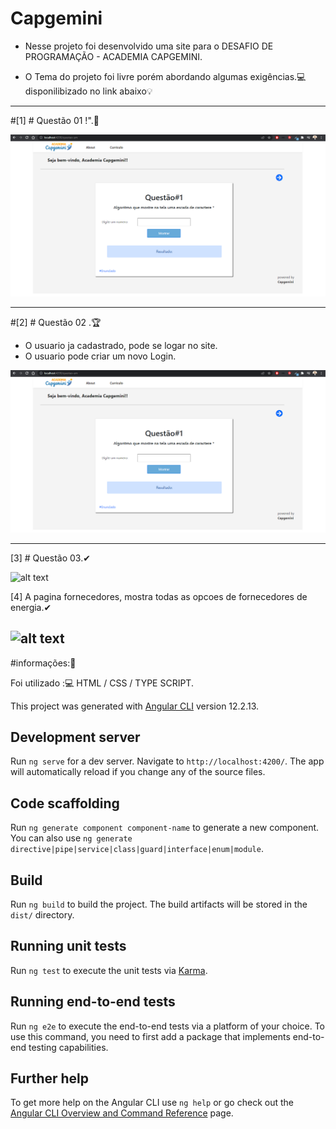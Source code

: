 # Capgemini

* Nesse projeto foi desenvolvido uma site para o DESAFIO DE PROGRAMAÇÃO - ACADEMIA CAPGEMINI.<br> 

- O Tema do projeto foi livre porém abordando algumas exigências.💻<br>
disponilibizado no link abaixo💡<br>

----------------
#[1] # Questão 01 !".🚀<br>


![alt text](https://github.com/DaniloPorto30/ACADEMIA-CAPGEMINI/blob/main/questao1.png?raw=true)<br>

----------------
#[2] # Questão 02 .🏆<br>
- O usuario ja cadastrado, pode se logar no site.
- O usuario pode criar um novo Login.

![alt text](https://github.com/DaniloPorto30/ACADEMIA-CAPGEMINI/blob/main/questao1.png?raw=true)<br>

--------------
[3] # Questão 03.✔<br>

![alt text](https://github.com/DaniloPorto30/clarke_app/blob/main/clarke-h.png?raw=true)<br>


[4] A pagina fornecedores, mostra todas as opcoes de fornecedores de energia.✔<br>

![alt text](https://github.com/DaniloPorto30/clarke_app/blob/main/clarke-f.png?raw=true)<br>
---------

#informações:📌

Foi utilizado :💻 HTML / CSS / TYPE SCRIPT.

This project was generated with [Angular CLI](https://github.com/angular/angular-cli) version 12.2.13.

## Development server

Run `ng serve` for a dev server. Navigate to `http://localhost:4200/`. The app will automatically reload if you change any of the source files.

## Code scaffolding

Run `ng generate component component-name` to generate a new component. You can also use `ng generate directive|pipe|service|class|guard|interface|enum|module`.

## Build

Run `ng build` to build the project. The build artifacts will be stored in the `dist/` directory.

## Running unit tests

Run `ng test` to execute the unit tests via [Karma](https://karma-runner.github.io).

## Running end-to-end tests

Run `ng e2e` to execute the end-to-end tests via a platform of your choice. To use this command, you need to first add a package that implements end-to-end testing capabilities.

## Further help

To get more help on the Angular CLI use `ng help` or go check out the [Angular CLI Overview and Command Reference](https://angular.io/cli) page.
